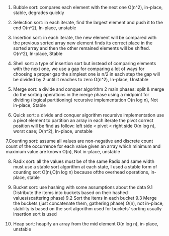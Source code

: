 1. Bubble sort:
compares each element with the next one
O(n^2), in-place, stable, degrades quickly

2. Selection sort:
in each iterate, find the largest element and push it to the end
O(n^2), In-place, unstable

3. Insertion sort:
in each iterate, the new element will be compared with the previous sorted array
new element finds its correct place in the sorted array and then the other remained elements will be shifted.
O(n^2), In-place, Stable

4. Shell sort:
a type of insertion sort but instead of comparing elements with the next one, we use a gap for comparing
a lot of ways for choosing a proper gap
the simplest one is n/2
in each step the gap will be divided by 2 until it reaches to zero
O(n^2), In-place, Unstable

5. Merge sort:
a divide and conquer algorithm
2 main phases: split & merge
do the sorting operations in the merge phase
using a midpoint for dividing (logical partitioning)
recursive implementation
O(n log n), Not in-place, Stable

6. Quick sort:
a divide and conquer algorithm
recursive implementation
use a pivot element to partition an array
in each iterate the pivot correct position will be find as follow:
left side < pivot < right side
O(n log n), worst case; O(n^2), In-place, unstable

7.Counting sort:
assume all values are non-negative and discrete
count count of the occurrence for each value
given an array which minimum and maximum value are known
O(n), Not in-place, unstable

8. Radix sort:
all the values must be of the same Radix and same width
must use a stable sort algorithm at each state, I used a stable form of counting sort
O(n),O(n log n) because ofthe overhead operations, in-place, stable 

9. Bucket sort:
use hashing with some assumptions about the data
9.1 Distribute the items into buckets based on their hashed values(scattering phase)
9.2 Sort the items in each bucket
9.3 Merge the buckets (just concatenate them, gathering phase)
O(n), not in-place, stability is based on the sort algorithm used for buckets' sorting
usually insertion sort is used

10. Heap sort:
heapify an array from the mid element
O(n log n), in-place, unstable
